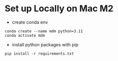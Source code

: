 # Set up Locally on Mac M2

- create conda env
```
conda create --name mdm python=3.11
conda activate mdm
```
- install python packages with pip
```
pip install -r requirements.txt
```
